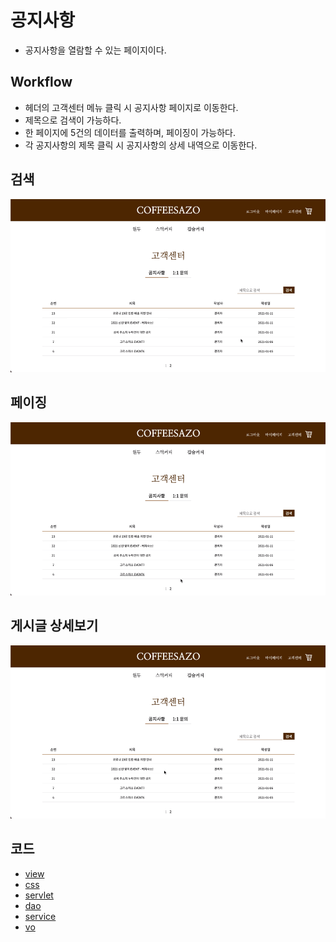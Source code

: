 # 공지사항
- 공지사항을 열람할 수 있는 페이지이다.
## Workflow
- 헤더의 고객센터 메뉴 클릭 시 공지사항 페이지로 이동한다.
- 제목으로 검색이 가능하다.
- 한 페이지에 5건의 데이터를 출력하며, 페이징이 가능하다.
- 각 공지사항의 제목 클릭 시 공지사항의 상세 내역으로 이동한다.
## 검색
![](img/search.GIF)<br/>
## 페이징
![](img/paging.GIF)<br/>
## 게시글 상세보기
![](img/상세보기.GIF)
## 코드
- [view](https://github.com/geniushyeon/kh-semiproject/blob/main/backend/Coffeesazo/WebContent/view/notice/notice.jsp)
- [css](https://github.com/geniushyeon/kh-semiproject/blob/main/backend/Coffeesazo/WebContent/view/css/notice.css)
- [servlet](https://github.com/geniushyeon/kh-semiproject/blob/main/backend/Coffeesazo/src/com/coffeesazo/notice/controller/NoticeServlet.java)
- [dao](https://github.com/geniushyeon/kh-semiproject/blob/main/backend/Coffeesazo/src/com/coffeesazo/notice/model/dao/NoticeDao.java)
- [service](https://github.com/geniushyeon/kh-semiproject/blob/main/backend/Coffeesazo/src/com/coffeesazo/notice/model/service/NoticeService.java)
- [vo](https://github.com/geniushyeon/kh-semiproject/blob/main/backend/Coffeesazo/src/com/coffeesazo/notice/model/vo/NoticeVo.java)
